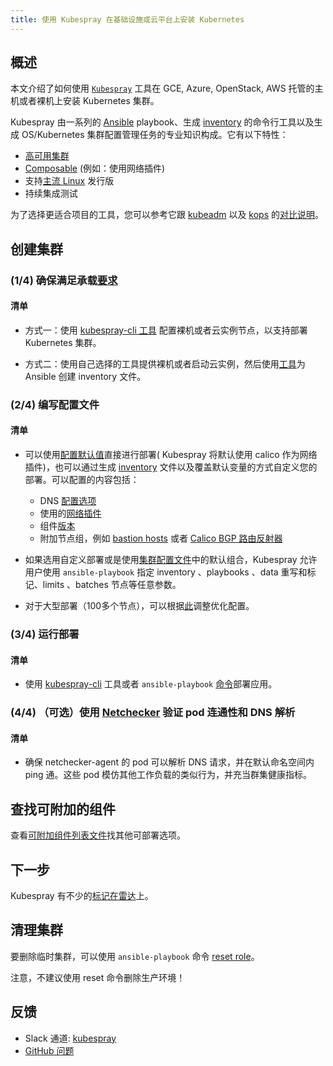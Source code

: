 ```yaml
---
title: 使用 Kubespray 在基础设施或云平台上安装 Kubernetes
---
```


<!--
## Overview

This quickstart helps to install a Kubernetes cluster hosted
on GCE, Azure, OpenStack, AWS or Baremetal with
[`Kubespray`](https://github.com/kubernetes-incubator/kubespray) tool.

Kubespray is a composition of [Ansible](http://docs.ansible.com/) playbooks,
[inventory](https://github.com/kubernetes-incubator/kubespray/blob/master/docs/ansible.md)
generation CLI tools and domain knowledge for generic OS/Kubernetes
clusters configuration management tasks. It provides:

* [High available cluster](https://github.com/kubernetes-incubator/kubespray/blob/master/docs/ha-mode.md)
* [Composable](https://github.com/kubernetes-incubator/kubespray/blob/master/docs/vars.md)
  (Choice of the network plugin, for instance)
* Support most popular Linux
  [distributions](https://github.com/kubernetes-incubator/kubespray#supported-linux-distributions)
* Continuous integration tests

To choose a tool which fits your use case the best, you may want to read this
[comparison](https://github.com/kubernetes-incubator/kubespray/blob/master/docs/comparisons.md)
to [kubeadm](../kubeadm) and [kops](../kops).
-->

## 概述

本文介绍了如何使用 [`Kubespray`](https://github.com/kubernetes-incubator/kubespray)
工具在 GCE, Azure, OpenStack, AWS 托管的主机或者裸机上安装 Kubernetes 集群。

Kubespray 由一系列的 [Ansible](http://docs.ansible.com/) playbook、生成 [inventory](https://github.com/kubernetes-incubator/kubespray/blob/master/docs/ansible.md) 的命令行工具以及生成 OS/Kubernetes 集群配置管理任务的专业知识构成。它有以下特性：
 
* [高可用集群](https://github.com/kubernetes-incubator/kubespray/blob/master/docs/ha-mode.md)
* [Composable](https://github.com/kubernetes-incubator/kubespray/blob/master/docs/vars.md)
  (例如：使用网络插件)
* 支持[主流 Linux](https://github.com/kubernetes-incubator/kubespray#supported-linux-distributions) 发行版
* 持续集成测试

为了选择更适合项目的工具，您可以参考它跟 [kubeadm](../kubeadm) 以及 [kops](../kops) 的[对比说明](https://github.com/kubernetes-incubator/kubespray/blob/master/docs/comparisons.md)。

<!--
## Creating a cluster

### (1/4) Ensure the underlay [requirements](https://github.com/kubernetes-incubator/kubespray#requirements) are met

#### Checklist

* You must have cloud instances or baremetal nodes running for your future Kubernetes cluster.
  A way to achieve that is to use the
  [kubespray-cli tool](https://github.com/kubernetes-incubator/kubespray/blob/master/docs/getting-started.md).
* Or provision baremetal hosts with a tool-of-your-choice or launch cloud instances,
  then create an inventory file for Ansible with this [tool](https://github.com/kubernetes-incubator/kubespray/blob/master/contrib/inventory_builder/inventory.py).

-->

## 创建集群

### (1/4) 确保满足承载[要求](https://github.com/kubernetes-incubator/kubespray#requirements)

#### 清单

* 方式一：使用 [kubespray-cli 工具](https://github.com/kubernetes-incubator/kubespray/blob/master/docs/getting-started.md) 配置裸机或者云实例节点，以支持部署 Kubernetes 集群。
  
* 方式二：使用自己选择的工具提供裸机或者启动云实例，然后使用[工具](https://github.com/kubernetes-incubator/kubespray/blob/master/contrib/inventory_builder/inventory.py)为 Ansible 创建 inventory 文件。

<!--  
### (2/4) Compose the deployment

#### Checklist

* Customize your deployment by usual Ansible meanings, which is
  [generating inventory](https://github.com/kubernetes-incubator/kubespray/blob/master/docs/getting-started.md#building-your-own-inventory)
  and overriding default data [variables](https://github.com/kubernetes-incubator/kubespray/blob/master/docs/vars.md).
  Or just stick with default values (Kubespray will choose Calico networking plugin for you
  then). This includes steps like deciding on the:
  * DNS [configuration options](https://github.com/kubernetes-incubator/kubespray/blob/master/docs/dns-stack.md)
  * [Networking plugin](https://github.com/kubernetes-incubator/kubespray#network-plugins) to use
  * [Versions](https://github.com/kubernetes-incubator/kubespray#versions-of-supported-components)
    of components.
  * Additional node groups like [bastion hosts](https://github.com/kubernetes-incubator/kubespray/blob/master/docs/ansible.md#bastion-host) or
    [Calico BGP route reflectors](https://github.com/kubernetes-incubator/kubespray/blob/master/docs/calico.md#optional--bgp-peering-with-border-routers).
* Plan custom deployment steps, if any, or use the default composition layer in the
  [cluster definition file](https://github.com/kubernetes-incubator/kubespray/blob/master/cluster.yml).
  Taking the best from Ansible world, Kubespray allows users to execute arbitrary steps via the
  ``ansible-playbook`` with given inventory, playbooks, data overrides and tags, limits, batches
  of nodes to deploy and so on.
* For large deployments (100+ nodes), you may want to
  [tweak things](https://github.com/kubernetes-incubator/kubespray/blob/master/docs/large-deployments.md)
  for best results.
-->

### (2/4) 编写配置文件

#### 清单

* 可以使用[配置默认值](https://github.com/kubernetes-incubator/kubespray/blob/master/docs/vars.md)直接进行部署( Kubespray 将默认使用 calico 作为网络插件)，也可以通过生成 [inventory](https://github.com/kubernetes-incubator/kubespray/blob/master/docs/getting-started.md#building-your-own-inventory) 文件以及覆盖默认变量的方式自定义您的部署。可以配置的内容包括：
  * DNS [配置选项](https://github.com/kubernetes-incubator/kubespray/blob/master/docs/dns-stack.md)
  * 使用的[网络插件](https://github.com/kubernetes-incubator/kubespray#network-plugins) 
  * 组件[版本](https://github.com/kubernetes-incubator/kubespray#versions-of-supported-components)
  * 附加节点组，例如 [bastion hosts](https://github.com/kubernetes-incubator/kubespray/blob/master/docs/ansible.md#bastion-host) 或者
    [Calico BGP 路由反射器](https://github.com/kubernetes-incubator/kubespray/blob/master/docs/calico.md#optional--bgp-peering-with-border-routers)
* 如果选用自定义部署或是使用[集群配置文件](https://github.com/kubernetes-incubator/kubespray/blob/master/cluster.yml)中的默认组合，Kubespray 允许用户使用 ``ansible-playbook`` 指定 inventory 、playbooks 、data 重写和标记、limits 、batches 节点等任意参数。
  
* 对于大型部署（100多个节点），可以根据[此](https://github.com/kubernetes-incubator/kubespray/blob/master/docs/large-deployments.md)调整优化配置。

<!--
### (3/4) Run the deployment

#### Checklist

* Apply deployment with
 [kubespray-cli tool](https://github.com/kubernetes-incubator/kubespray/blob/master/docs/getting-started.md)
  or ``ansible-playbook``
 [manual commands](https://github.com/kubernetes-incubator/kubespray/blob/master/docs/getting-started.md#starting-custom-deployment).
-->

### (3/4) 运行部署

#### 清单

* 使用 [kubespray-cli](https://github.com/kubernetes-incubator/kubespray/blob/master/docs/getting-started.md) 工具或者 ``ansible-playbook`` [命令](https://github.com/kubernetes-incubator/kubespray/blob/master/docs/getting-started.md#starting-custom-deployment)部署应用。

<!--
### (4/4) (Optional) verify inter-pods connectivity and DNS resolve with [Netchecker](https://github.com/kubernetes-incubator/kubespray/blob/master/docs/netcheck.md)

#### Checklist

* Ensure the netchecker-agent's pods can resolve DNS requests and ping each over within the default namespace.
  Those pods mimic similar behavior of the rest of the workloads and serve as cluster health indicators.
-->

### (4/4) （可选）使用 [Netchecker](https://github.com/kubernetes-incubator/kubespray/blob/master/docs/netcheck.md) 验证 pod 连通性和 DNS 解析

#### 清单

* 确保 netchecker-agent 的 pod 可以解析 DNS 请求，并在默认命名空间内 ping 通。这些 pod 模仿其他工作负载的类似行为，并充当群集健康指标。

<!--
## Explore contributed add-ons

See the [list of contributed playbooks](https://github.com/kubernetes-incubator/kubespray/tree/master/contrib)
to explore other deployment options.
-->

## 查找可附加的组件

查看[可附加组件列表文件](https://github.com/kubernetes-incubator/kubespray/tree/master/contrib)找其他可部署选项。

<!--
## What's next

Kubespray has quite a few [marks on the radar](https://github.com/kubernetes-incubator/kubespray/blob/master/docs/roadmap.md).
-->

## 下一步

Kubespray 有不少的[标记在雷达](https://github.com/kubernetes-incubator/kubespray/blob/master/docs/roadmap.md)上。

<!--
## Cleanup

To delete your scratch cluster, you can apply the
[reset role](https://github.com/kubernetes-incubator/kubespray/blob/master/roles/reset/tasks/main.yml)
with the manual ``ansible-playbook`` command.

Note, that it is highly unrecommended to delete production clusters with the reset playbook!

-->

## 清理集群

要删除临时集群，可以使用 ``ansible-playbook`` 命令 [reset role](https://github.com/kubernetes-incubator/kubespray/blob/master/roles/reset/tasks/main.yml)。

注意，不建议使用 reset 命令删除生产环境！ 

<!--
## Feedback

* Slack Channel: [#kubespray](https://kubernetes.slack.com/messages/kubespray/)
* [GitHub Issues](https://github.com/kubernetes-incubator/kubespray/issues)
-->

## 反馈

* Slack 通道: [kubespray](https://kubernetes.slack.com/messages/kubespray/)
* [GitHub 问题](https://github.com/kubernetes-incubator/kubespray/issues)
